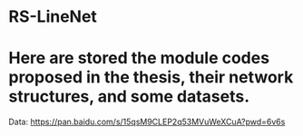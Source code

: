 # RS-LineNet
# Here are stored the module codes proposed in the thesis, their network structures, and some datasets.
Data: https://pan.baidu.com/s/15qsM9CLEP2q53MVuWeXCuA?pwd=6v6s
